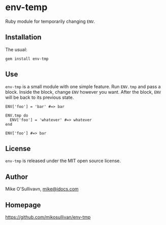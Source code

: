 # env-temp
Ruby module for temporarily changing `ENV`.

## Installation

The usual:

~~~
gem install env-tmp
~~~

## Use

`env-tmp` is a small module with one simple feature. Run `ENV.tmp` and pass
a block. Inside the block, change `ENV` however you want. After the block,
`ENV` will be back to its previous state.

~~~
ENV['foo'] = 'bar' #=> bar

ENV.tmp do
  ENV['foo'] = 'whatever' #=> whatever
end

ENV['foo'] #=> bar
~~~

## License

`env-tmp` is released under the MIT open source license.

## Author

Mike O'Sullivavn, mike@idocs.com

## Homepage

https://github.com/mikosullivan/env-tmp
